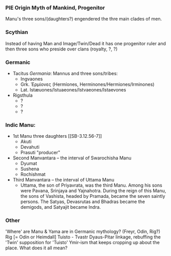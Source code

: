 ### PIE Origin Myth of Mankind, Progenitor
Manu's three sons/(daughters?) engendered the thre main clades of men.

### Scythian
Instead of having Man and Image/Twin/Dead it has one progenitor ruler and then three sons who preside over clans (royalty, ?, ?)

### Germanic
- Tacitus *Germania*: Mannus and three sons/tribes:
	-  Ingvaones
	-  Grk.  Ἑρμίονες (Hermíones, Herminones/Hermiones/Irminones)
	-  Lat. Istæuones/Istuaeones/Istvaeones/Istaevones
- Rigsthula
	- ?
	- ?
	- ?

### Indic Manu:
- 1st Manu three daughters [[SB-3.12.56-7]]
	- Akuti
	- Devahuti
	- Prasuti "producer"
- Second Manvantara – the interval of Swarochisha Manu
	- Dyumat
	- Sushena
	- Rochishmat
- Third Manvantara – the interval of Uttama Manu
	- Uttama, the son of Priyavrata, was the third Manu. Among his sons were Pavana, Srinjaya and Yajnahotra. During the reign of this Manu, the sons of Vashista, headed by Pramada, became the seven saintly persons. The Satyas, Devasrutas and Bhadras became the demigods, and Satyajit became Indra.



### Other
'Where' are Manu & Yama are in Germanic mythology? (Freyr, Odin, Rig?)
Rig [= Odin or  Heimdall] 
Tuisto - Tvastr Dyaus-Pitar linkage, rebuffing the 'Twin' supposition for 'Tuisto'
Ymir-ism that keeps cropping up about the place.
What does it all mean?